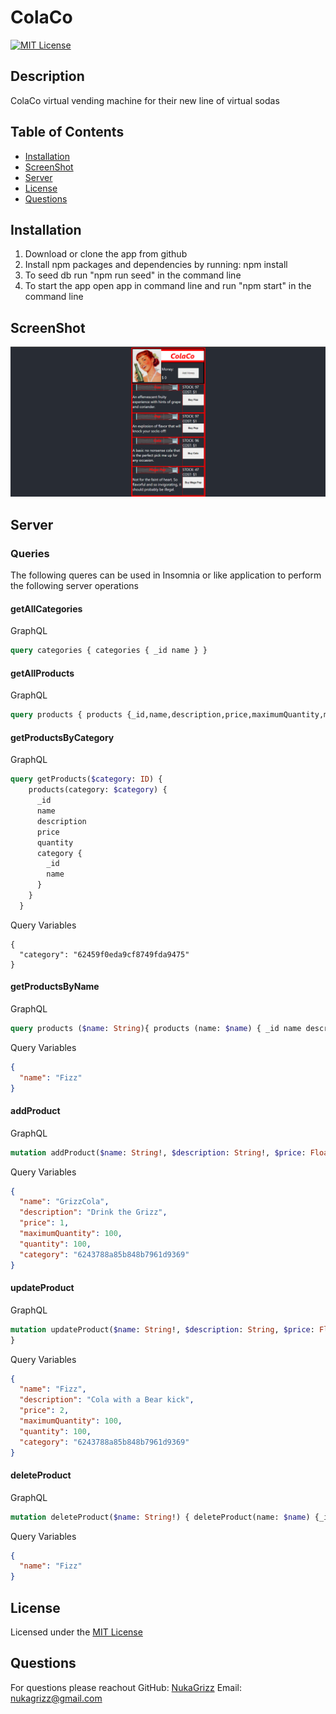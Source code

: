 # ColaCo

[![MIT License](https://img.shields.io/badge/License-MIT-blue)](https://choosealicense.com/licenses/mit/)
  
  ## Description
  ColaCo virtual vending machine for their new line of virtual sodas
  
  
  ## Table of Contents
  * [Installation](#Installation)
  * [ScreenShot](#ScreenShot)
  * [Server](#Server)
  * [License](#License)
  * [Questions](#Questions)
  
  ## Installation
  1. Download or clone the app from github
  2. Install npm packages and dependencies by running: npm install
  4. To seed db run "npm run seed" in the command line
  3. To start the app open app in command line and run "npm start" in the command line

  ## ScreenShot
  
  ![Screenshot](./client/public/Screenshot.png)


  ## Server
  ### Queries

  The following queres can be used in Insomnia or like application to perform the following server operations

  #### getAllCategories

  GraphQL
  ```GraphQL
  query categories { categories { _id name } }
  ```

  #### getAllProducts

  GraphQL
  ```GraphQL
  query products { products {_id,name,description,price,maximumQuantity,maximumQuantity,category{_id,name}} }
  ```

  #### getProductsByCategory

  GraphQL
  ```GraphQL
  query getProducts($category: ID) {
      products(category: $category) {
        _id
        name
        description
        price
        quantity
        category {
          _id
          name
        }
      }
    }
  ```

  Query Variables
  ```
  {
    "category": "62459f0eda9cf8749fda9475"
  }
  ```

  #### getProductsByName

  GraphQL
  ```GraphQL
  query products ($name: String){ products (name: $name) { _id name description price maximumQuantity quantity category{_id name} } }
  ```

  Query Variables
  ```JSON
  {
    "name": "Fizz"
  }
  ```
  #### addProduct

  GraphQL
  ```GraphQL
  mutation addProduct($name: String!, $description: String!, $price: Float!, $maximumQuantity: Int!, $quantity: Int!, $category: ID!) { addProduct(name: $name, description: $description, price: $price, maximumQuantity: $maximumQuantity, quantity: $quantity, category: $category) {_id,name,description,price,maximumQuantity,maximumQuantity,category{_id,name}}}
  ```

  Query Variables
  ```JSON
  {
    "name": "GrizzCola",
    "description": "Drink the Grizz",
    "price": 1,
    "maximumQuantity": 100,
    "quantity": 100,
    "category": "6243788a85b848b7961d9369"
  }
  ```

  #### updateProduct

  GraphQL
  ```GraphQL
  mutation updateProduct($name: String!, $description: String, $price: Float, $maximumQuantity: Int, $quantity: Int, $category: ID) { updateProduct(name: $name, description: $description, price: $price, maximumQuantity: $maximumQuantity, quantity: $quantity, category: $category) {_id,name,description,price,maximumQuantity,maximumQuantity,category{_id,name}}
  }
  ```

  Query Variables
  ```JSON
  {
    "name": "Fizz",
    "description": "Cola with a Bear kick",
    "price": 2,
    "maximumQuantity": 100,
    "quantity": 100,
    "category": "6243788a85b848b7961d9369"
  }
  ```

  #### deleteProduct

  GraphQL
  ```GraphQL
  mutation deleteProduct($name: String!) { deleteProduct(name: $name) {_id,name,description,price,maximumQuantity,maximumQuantity,category{_id,name}}}
  ```

  Query Variables
  ```JSON
  {
    "name": "Fizz"
  }
  ```
  
  ## License
  Licensed under the [MIT License](https://choosealicense.com/licenses/mit/)
  
  ## Questions
  For questions please reachout
  GitHub: [NukaGrizz](https://github.com/NukaGrizz)
  Email: nukagrizz@gmail.com
